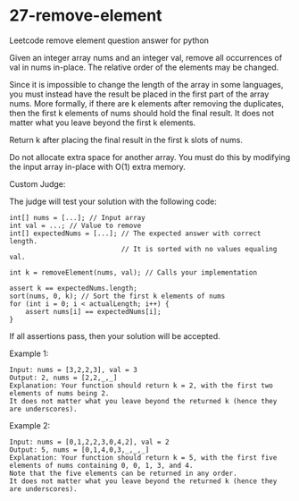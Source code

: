 # 27-remove-element
Leetcode remove element question answer for python

Given an integer array nums and an integer val, remove all occurrences of val in nums in-place. The relative order of the elements may be changed.

Since it is impossible to change the length of the array in some languages, you must instead have the result be placed in the first part of the array nums. More formally, if there are k elements after removing the duplicates, then the first k elements of nums should hold the final result. It does not matter what you leave beyond the first k elements.

Return k after placing the final result in the first k slots of nums.

Do not allocate extra space for another array. You must do this by modifying the input array in-place with O(1) extra memory.

Custom Judge:

The judge will test your solution with the following code:

    int[] nums = [...]; // Input array
    int val = ...; // Value to remove
    int[] expectedNums = [...]; // The expected answer with correct length.
                                // It is sorted with no values equaling val.

    int k = removeElement(nums, val); // Calls your implementation

    assert k == expectedNums.length;
    sort(nums, 0, k); // Sort the first k elements of nums
    for (int i = 0; i < actualLength; i++) {
        assert nums[i] == expectedNums[i];
    }
    
If all assertions pass, then your solution will be accepted.

Example 1:

    Input: nums = [3,2,2,3], val = 3
    Output: 2, nums = [2,2,_,_]
    Explanation: Your function should return k = 2, with the first two elements of nums being 2.
    It does not matter what you leave beyond the returned k (hence they are underscores).
    
Example 2:

    Input: nums = [0,1,2,2,3,0,4,2], val = 2
    Output: 5, nums = [0,1,4,0,3,_,_,_]
    Explanation: Your function should return k = 5, with the first five elements of nums containing 0, 0, 1, 3, and 4.
    Note that the five elements can be returned in any order.
    It does not matter what you leave beyond the returned k (hence they are underscores).
